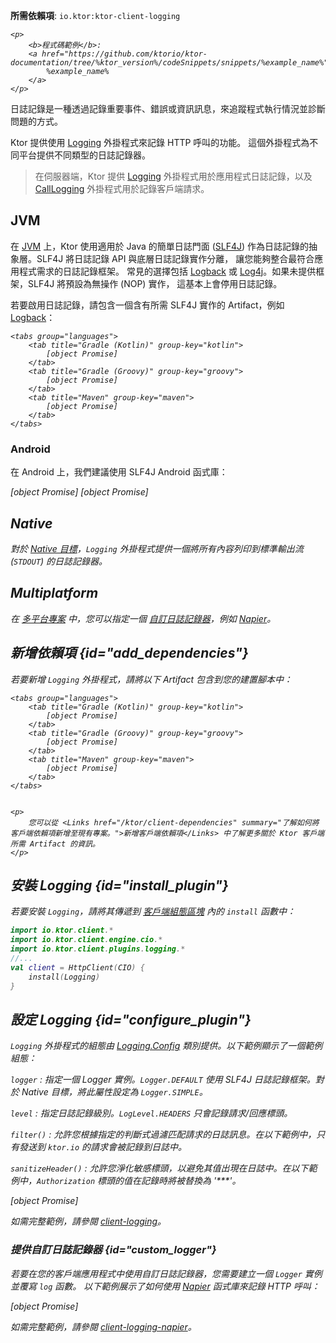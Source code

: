 [//]: # (title: Ktor Client 中的日誌記錄)

<show-structure for="chapter" depth="2"/>
<primary-label ref="client-plugin"/>

<tldr>
<p>
<b>所需依賴項</b>: <code>io.ktor:ktor-client-logging</code>
</p>
<var name="example_name" value="client-logging"/>

    <p>
        <b>程式碼範例</b>:
        <a href="https://github.com/ktorio/ktor-documentation/tree/%ktor_version%/codeSnippets/snippets/%example_name%">
            %example_name%
        </a>
    </p>
    
</tldr>

日誌記錄是一種透過記錄重要事件、錯誤或資訊訊息，來追蹤程式執行情況並診斷問題的方式。

Ktor 提供使用 [Logging](https://api.ktor.io/ktor-client/ktor-client-plugins/ktor-client-logging/io.ktor.client.plugins.logging/-logging) 外掛程式來記錄 HTTP 呼叫的功能。
這個外掛程式為不同平台提供不同類型的日誌記錄器。

> 在伺服器端，Ktor 提供 [Logging](server-logging.md) 外掛程式用於應用程式日誌記錄，以及 [CallLogging](server-call-logging.md) 外掛程式用於記錄客戶端請求。

## JVM

<snippet id="jvm-logging">
  <p>
    在 <a href="#jvm">JVM</a> 上，Ktor 使用適用於 Java 的簡單日誌門面
    (<a href="http://www.slf4j.org/">SLF4J</a>) 作為日誌記錄的抽象層。SLF4J 將日誌記錄 API 與底層日誌記錄實作分離，
    讓您能夠整合最符合應用程式需求的日誌記錄框架。
    常見的選擇包括 <a href="https://logback.qos.ch/">Logback</a> 或
    <a href="https://logging.apache.org/log4j">Log4j</a>。如果未提供框架，SLF4J 將預設為無操作 (NOP) 實作，
    這基本上會停用日誌記錄。
  </p>

  <p>
    若要啟用日誌記錄，請包含一個含有所需 SLF4J 實作的 Artifact，例如 <a href="https://logback.qos.ch/">Logback</a>：
  </p>
  <var name="group_id" value="ch.qos.logback"/>
  <var name="artifact_name" value="logback-classic"/>
  <var name="version" value="logback_version"/>
  
    <tabs group="languages">
        <tab title="Gradle (Kotlin)" group-key="kotlin">
            [object Promise]
        </tab>
        <tab title="Gradle (Groovy)" group-key="groovy">
            [object Promise]
        </tab>
        <tab title="Maven" group-key="maven">
            [object Promise]
        </tab>
    </tabs>
    
</snippet>

### Android

<p>
    在 Android 上，我們建議使用 SLF4J Android 函式庫：
</p>
 <var name="group_id" value="org.slf4j"/>
  <var name="artifact_name" value="slf4j-android"/>
  <var name="version" value="slf4j_version"/>
<tabs group="languages">
    <tab title="Gradle (Kotlin)" group-key="kotlin">
        [object Promise]
    </tab>
    <tab title="Gradle (Groovy)" group-key="groovy">
        [object Promise]
    </tab>
</tabs>

## Native

對於 [Native 目標](client-engines.md#native)，`Logging` 外掛程式提供一個將所有內容列印到標準輸出流 (`STDOUT`) 的日誌記錄器。

## Multiplatform

在 [多平台專案](client-create-multiplatform-application.md) 中，您可以指定一個 [自訂日誌記錄器](#custom_logger)，例如 [Napier](https://github.com/AAkira/Napier)。

## 新增依賴項 {id="add_dependencies"}

若要新增 `Logging` 外掛程式，請將以下 Artifact 包含到您的建置腳本中：

  <var name="artifact_name" value="ktor-client-logging"/>
  
    <tabs group="languages">
        <tab title="Gradle (Kotlin)" group-key="kotlin">
            [object Promise]
        </tab>
        <tab title="Gradle (Groovy)" group-key="groovy">
            [object Promise]
        </tab>
        <tab title="Maven" group-key="maven">
            [object Promise]
        </tab>
    </tabs>
    
  
    <p>
        您可以從 <Links href="/ktor/client-dependencies" summary="了解如何將客戶端依賴項新增至現有專案。">新增客戶端依賴項</Links> 中了解更多關於 Ktor 客戶端所需 Artifact 的資訊。
    </p>
    

## 安裝 Logging {id="install_plugin"}

若要安裝 `Logging`，請將其傳遞到 [客戶端組態區塊](client-create-and-configure.md#configure-client) 內的 `install` 函數中：

```kotlin
import io.ktor.client.*
import io.ktor.client.engine.cio.*
import io.ktor.client.plugins.logging.*
//...
val client = HttpClient(CIO) {
    install(Logging)
}
```

## 設定 Logging {id="configure_plugin"}

`Logging` 外掛程式的組態由 [Logging.Config](https://api.ktor.io/ktor-client/ktor-client-plugins/ktor-client-logging/io.ktor.client.plugins.logging/-logging-config) 類別提供。以下範例顯示了一個範例組態：

`logger`
: 指定一個 Logger 實例。`Logger.DEFAULT` 使用 SLF4J 日誌記錄框架。對於 Native 目標，將此屬性設定為 `Logger.SIMPLE`。

`level`
: 指定日誌記錄級別。`LogLevel.HEADERS` 只會記錄請求/回應標頭。

`filter()`
: 允許您根據指定的判斷式過濾匹配請求的日誌訊息。在以下範例中，只有發送到 `ktor.io` 的請求會被記錄到日誌中。

`sanitizeHeader()`
: 允許您淨化敏感標頭，以避免其值出現在日誌中。在以下範例中，`Authorization` 標頭的值在記錄時將被替換為 '***'。

[object Promise]

如需完整範例，請參閱 [client-logging](https://github.com/ktorio/ktor-documentation/tree/%ktor_version%/codeSnippets/snippets/client-logging)。

### 提供自訂日誌記錄器 {id="custom_logger"}

若要在您的客戶端應用程式中使用自訂日誌記錄器，您需要建立一個 `Logger` 實例並覆寫 `log` 函數。
以下範例展示了如何使用 [Napier](https://github.com/AAkira/Napier) 函式庫來記錄 HTTP 呼叫：

[object Promise]

如需完整範例，請參閱 [client-logging-napier](https://github.com/AAkira/Napier)。